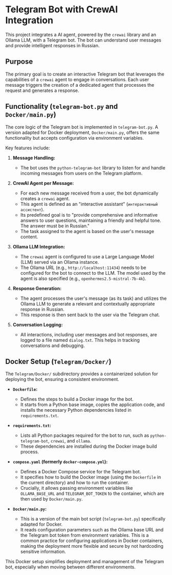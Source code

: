 # Telegram Bot with CrewAI Integration

This project integrates a AI agent, powered by the `crewai` library and an Ollama LLM, with a Telegram bot. The bot can understand user messages and provide intelligent responses in Russian.

## Purpose

The primary goal is to create an interactive Telegram bot that leverages the capabilities of a `crewai` agent to engage in conversations. Each user message triggers the creation of a dedicated agent that processes the request and generates a response.

## Functionality (`telegram-bot.py` and `Docker/main.py`)

The core logic of the Telegram bot is implemented in `telegram-bot.py`. A version adapted for Docker deployment, `Docker/main.py`, offers the same functionality but accepts configuration via environment variables.

Key features include:

1.  **Message Handling:**
    *   The bot uses the `python-telegram-bot` library to listen for and handle incoming messages from users on the Telegram platform.

2.  **CrewAI Agent per Message:**
    *   For each new message received from a user, the bot dynamically creates a `crewai` agent.
    *   This agent is defined as an "interactive assistant" (`интерактивный ассистент`).
    *   Its predefined goal is to "provide comprehensive and informative answers to user questions, maintaining a friendly and helpful tone. The answer must be in Russian."
    *   The task assigned to the agent is based on the user's message content.

3.  **Ollama LLM Integration:**
    *   The `crewai` agent is configured to use a Large Language Model (LLM) served via an Ollama instance.
    *   The Ollama URL (e.g., `http://localhost:11434`) needs to be configured for the bot to connect to the LLM. The model used by the agent is also specified (e.g., `openhermes2.5-mistral-7b-4k`).

4.  **Response Generation:**
    *   The agent processes the user's message (as its task) and utilizes the Ollama LLM to generate a relevant and contextually appropriate response in Russian.
    *   This response is then sent back to the user via the Telegram chat.

5.  **Conversation Logging:**
    *   All interactions, including user messages and bot responses, are logged to a file named `dialog.txt`. This helps in tracking conversations and debugging.

## Docker Setup (`Telegram/Docker/`)

The `Telegram/Docker/` subdirectory provides a containerized solution for deploying the bot, ensuring a consistent environment.

*   **`Dockerfile`:**
    *   Defines the steps to build a Docker image for the bot.
    *   It starts from a Python base image, copies the application code, and installs the necessary Python dependencies listed in `requirements.txt`.

*   **`requirements.txt`:**
    *   Lists all Python packages required for the bot to run, such as `python-telegram-bot`, `crewai`, and `ollama`.
    *   These dependencies are installed during the Docker image build process.

*   **`compose.yaml` (formerly `docker-compose.yml`):**
    *   Defines a Docker Compose service for the Telegram bot.
    *   It specifies how to build the Docker image (using the `Dockerfile` in the current directory) and how to run the container.
    *   Crucially, it allows passing environment variables like `OLLAMA_BASE_URL` and `TELEGRAM_BOT_TOKEN` to the container, which are then used by `Docker/main.py`.

*   **`Docker/main.py`:**
    *   This is a version of the main bot script (`telegram-bot.py`) specifically adapted for Docker.
    *   It reads configuration parameters such as the Ollama base URL and the Telegram bot token from environment variables. This is a common practice for configuring applications in Docker containers, making the deployment more flexible and secure by not hardcoding sensitive information.

This Docker setup simplifies deployment and management of the Telegram bot, especially when moving between different environments.
